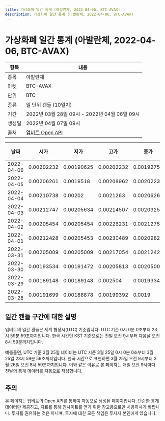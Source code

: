 ```yaml
---
title: 가상화폐 일간 통계 (아발란체, 2022-04-06, BTC-AVAX)
description: 가상화폐 일간 통계 (아발란체, 2022-04-06, BTC-AVAX)
---
```



가상화폐 일간 통계 (아발란체, 2022-04-06, BTC-AVAX)
===

|항목|내용|
|--|--|
|종목|아발란체|
|마켓|BTC-AVAX|
|단위|BTC|
|종류|일 단위 캔들 (10일치)|
|기간|2022년 03월 28일 09시 - 2022년 04월 06일 09시|
|생성일|2022년 04월 07일 09시|
|출처|[업비트 Open API](https://docs.upbit.com)|


|날짜|시가|저가|고가|종가|비고|
|--|--|--|--|--|--|
|2022-04-06|0.00202232|0.00190625|0.00202232|0.00192751|    |
|2022-04-05|0.00206261|0.0019518|0.00208962|0.00202232|    |
|2022-04-04|0.00210738|0.00202|0.0021263|0.00206261|    |
|2022-04-03|0.00212747|0.00205634|0.00214507|0.00209253|    |
|2022-04-02|0.00205454|0.00205454|0.00226231|0.00212752|    |
|2022-04-01|0.00212428|0.00205453|0.00230489|0.00209823|    |
|2022-03-31|0.00205009|0.00205009|0.00217054|0.00212428|    |
|2022-03-30|0.00193534|0.00191472|0.00205813|0.00205009|    |
|2022-03-29|0.00189148|0.00189148|0.002504|0.00193345|    |
|2022-03-28|0.00191699|0.00188878|0.00199392|0.0019|    |


일간 캔들 구간에 대한 설명
---


업비트의 일간 캔들은 세계 협정시(UTC) 기준입니다. 
UTC 기준 0시 0분 0초부터 23시 59분 59초까지입니다. 
한국 시간인 KST 기준으로는 전일 오전 9시부터 다음날 오전 8시 59분까지입니다. 


예를들면, UTC 기준 3월 25일 데이터는 UTC 시준 3월 25일 0시 0분 0초부터 3월 25일 23시 59분 59초까지입니다. 
한국 시간으로 표현하면 3월 25일 오전 9시부터 3월 26일 오전 8시 59분까지입니다. 
이와 같은 이유로 본 페이지는 매일 오전 9시마다 전날의 통계 데이터를 자동으로 작성합니다. 


주의
---


본 페이지는 업비트의 Open API를 통하여 자동으로 생성된 페이지입니다. 
단순한 통계 데이터만 제공하고, 자료를 통해 인사이트를 얻기 위한 참고용으로만 사용하시기 바랍니다. 
투자를 권유하는 것은 아니며, 투자에 대한 모든 책임은 투자자 본인에게 있습니다. 
